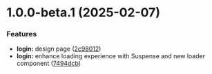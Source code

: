 # 1.0.0-beta.1 (2025-02-07)

### Features

- **login:** design page ([2c98012](https://github.com/tomorrowrich/buddyrental-frontend/commit/2c980129be30932f62ef312979bbcb426a969c54))
- **login:** enhance loading experience with Suspense and new loader component ([7494dcb](https://github.com/tomorrowrich/buddyrental-frontend/commit/7494dcb5536480e6976969e8fcddea714780070d))
